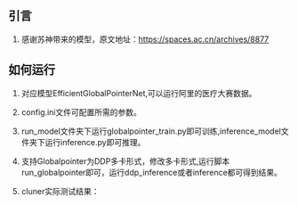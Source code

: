 ## 引言
1. 感谢苏神带来的模型，原文地址：https://spaces.ac.cn/archives/8877
## 如何运行
1. 对应模型EfficientGlobalPointerNet,可以运行阿里的医疗大赛数据。
2. config.ini文件可配置所需的参数。
3. run_model文件夹下运行globalpointer_train.py即可训练,inference_model文件夹下运行inference.py即可推理。
4. 支持Globalpointer为DDP多卡形式，修改多卡形式,运行脚本run_globalpointer即可，运行ddp_inference或者inference都可得到结果。

5. cluner实际测试结果：
